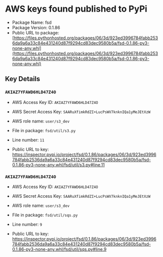 # AWS keys found published to PyPi

* Package Name: fsd
* Package Version: 0.1.86
* Public URL to package: [https://files.pythonhosted.org/packages/06/3d/923ed3996784fabb2536da9a6a33c84e431240d87f9294cd83dec9580b5a/fsd-0.1.86-py3-none-any.whl](https://files.pythonhosted.org/packages/06/3d/923ed3996784fabb2536da9a6a33c84e431240d87f9294cd83dec9580b5a/fsd-0.1.86-py3-none-any.whl)

## Key Details

### `AKIAZ7YFAWD6HLD47Z4O`

* AWS Access Key ID: `AKIAZ7YFAWD6HLD47Z4O`
* AWS Secret Access Key: `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` 
* AWS role name: `user/s3_dev`
* File in package: `fsd/util/s3.py`
* Line number: `11`

* Public URL to key: https://inspector.pypi.io/project/fsd/0.1.86/packages/06/3d/923ed3996784fabb2536da9a6a33c84e431240d87f9294cd83dec9580b5a/fsd-0.1.86-py3-none-any.whl/fsd/util/s3.py#line.11



### `AKIAZ7YFAWD6HLD47Z4O`

* AWS Access Key ID: `AKIAZ7YFAWD6HLD47Z4O`
* AWS Secret Access Key: `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` 
* AWS role name: `user/s3_dev`
* File in package: `fsd/util/sqs.py`
* Line number: `9`

* Public URL to key: https://inspector.pypi.io/project/fsd/0.1.86/packages/06/3d/923ed3996784fabb2536da9a6a33c84e431240d87f9294cd83dec9580b5a/fsd-0.1.86-py3-none-any.whl/fsd/util/sqs.py#line.9


